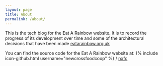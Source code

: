 ```yaml
---
layout: page
title: About
permalink: /about/
---
```


This is the tech blog for the Eat A Rainbow website. It is to record the progress of its development over time and some of the architectural decisions that have been made [eatarainbow.org.uk](http://www.eatarainbow.org.uk/)

You can find the source code for the Eat A Rainbow website at:
{% include icon-github.html username="newcrossfoodcoop" %} /
[nxfc](https://github.com/newcrossfoodcoop/nxfc)
